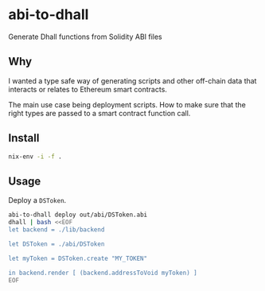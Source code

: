 # abi-to-dhall

Generate Dhall functions from Solidity ABI files

## Why

I wanted a type safe way of generating scripts and other off-chain data that
interacts or relates to Ethereum smart contracts.

The main use case being deployment scripts. How to make sure that the right
types are passed to a smart contract function call.

## Install

```sh
nix-env -i -f .
```

## Usage

Deploy a `DSToken`.

```sh
abi-to-dhall deploy out/abi/DSToken.abi
dhall | bash <<EOF
let backend = ./lib/backend

let DSToken = ./abi/DSToken

let myToken = DSToken.create "MY_TOKEN"

in backend.render [ (backend.addressToVoid myToken) ]
EOF
```
